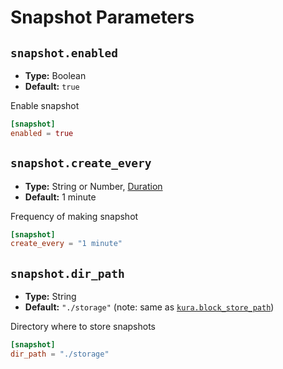 # Snapshot Parameters

## `snapshot.enabled`

- **Type:** Boolean
- **Default:** `true`

Enable snapshot

```toml
[snapshot]
enabled = true
```

## `snapshot.create_every`

- **Type:** String or Number, [Duration](glossary#type-duration)
- **Default:** 1 minute

Frequency of making snapshot


```toml
[snapshot]
create_every = "1 minute"
```

## `snapshot.dir_path`

- **Type:** String
- **Default:** `"./storage"` (note: same as [`kura.block_store_path`](kura-params#kura-block-store-path))

[//]: # (TODO: fix inconsistency: kura.block_store_path and snapshot.dir_path. Maybe, kura.block_store_directory and snapshot.directory?)

Directory where to store snapshots

```toml
[snapshot]
dir_path = "./storage"
```